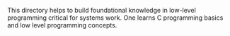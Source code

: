 This directory helps to build foundational knowledge in low-level programming critical for systems work.
One learns C programming basics and low level programming concepts.

